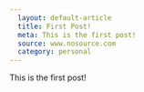 ```yaml
---
  layout: default-article
  title: First Post!
  meta: This is the first post!
  source: www.nosource.com
  category: personal
---
```


This is the first post!

